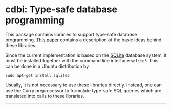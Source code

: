 cdbi: Type-safe database programming
====================================

This package contains libraries to support type-safe database programming.
[This paper](http://dx.doi.org/10.4204/EPTCS.234.8)
contains a description of the basic ideas behind these libraries.

Since the current implementation is based on the
[SQLite](https://www.sqlite.org/) database system,
it must be installed together with the command line interface `sqlite3`.
This can be done in a Ubuntu distribution by

    sudo apt-get install sqlite3

Usually, it is not necessary to use these libraries directly.
Instead, one can use the Curry preprocessor to formulate
type-safe SQL queries which are translated into calls to these libraries.

--------------------------------------------------------------------------
